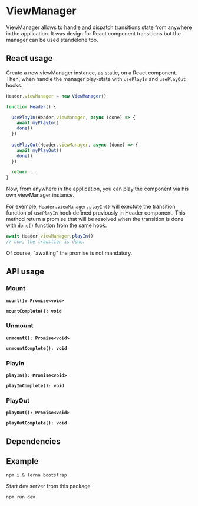 # ViewManager

ViewManager allows to handle and dispatch transitions state from anywhere in the application.
It was design for React component transitions but the manager can be used standelone too.

## React usage

Create a new viewManager instance, as static, on a React component.  
Then, when handle the manager play-state with `usePlayIn` and `usePlayOut` hooks.

```ts
Header.viewManager = new ViewManager()

function Header() {

  usePlayIn(Header.viewManager, async (done) => {
    await myPlayIn()
    done()
  })
  
  usePlayOut(Header.viewManager, async (done) => {
    await myPlayOut()
    done()
  })

  return ...
}
```

Now, from anywhere in the application, you can play the component via his own viewManager instance.

For exemple, `Header.viewManager.playIn()` will exectute the transition function of `usePlayIn` hook defined previously in Header component.
This method return a promise that will be resolved when the transition is done with `done()` function from the same hook.

```js
await Header.viewManager.playIn()
// now, the transtion is done.
```

Of course, "awaiting" the promise is not mandatory.

## API usage

### Mount

**`mount(): Promise<void>`**

**`mountComplete(): void`**

### Unmount

**`unmount(): Promise<void>`**

**`unmountComplete(): void`**

### PlayIn

**`playIn(): Promise<void>`**

**`playInComplete(): void`**

### PlayOut

**`playOut(): Promise<void>`**

**`playOutComplete(): void`**

## Dependencies

## Example

```shell
npm i & lerna bootstrap
```

Start dev server from this package

```shell
npm run dev
```
